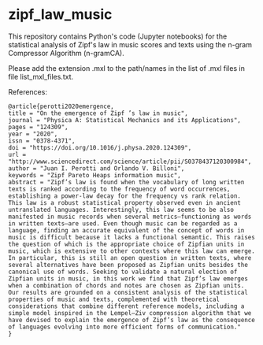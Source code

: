 # zipf_law_music
This repository contains Python's code (Jupyter notebooks) for the statistical analysis of Zipf's law in music scores and texts using the n-gram Compressor Algorithm (n-gramCA).

Please add the extension .mxl to the path/names in the list of .mxl files in file list_mxl_files.txt.

References:

    @article{perotti2020emergence,
    title = "On the emergence of Zipf ’s law in music",
    journal = "Physica A: Statistical Mechanics and its Applications",
    pages = "124309",
    year = "2020",
    issn = "0378-4371",
    doi = "https://doi.org/10.1016/j.physa.2020.124309",
    url = "http://www.sciencedirect.com/science/article/pii/S0378437120300984",
    author = "Juan I. Perotti and Orlando V. Billoni",
    keywords = "Zipf Pareto Heaps information music",
    abstract = "Zipf’s law is found when the vocabulary of long written texts is ranked according to the frequency of word occurrences, establishing a power-law decay for the frequency vs rank relation. This law is a robust statistical property observed even in ancient untranslated languages. Interestingly, this law seems to be also manifested in music records when several metrics—functioning as words in written texts—are used. Even though music can be regarded as a language, finding an accurate equivalent of the concept of words in music is difficult because it lacks a functional semantic. This raises the question of which is the appropriate choice of Zipfian units in music, which is extensive to other contexts where this law can emerge. In particular, this is still an open question in written texts, where several alternatives have been proposed as Zipfian units besides the canonical use of words. Seeking to validate a natural election of Zipfian units in music, in this work we find that Zipf’s law emerges when a combination of chords and notes are chosen as Zipfian units. Our results are grounded on a consistent analysis of the statistical properties of music and texts, complemented with theoretical considerations that combine different reference models, including a simple model inspired in the Lempel–Ziv compression algorithm that we have devised to explain the emergence of Zipf’s law as the consequence of languages evolving into more efficient forms of communication."
    }
